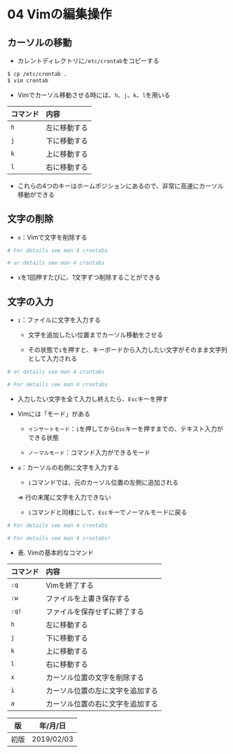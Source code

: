 04 Vimの編集操作
==============

## カーソルの移動

* カレントディレクトリに`/etc/crontab`をコピーする

```bash
$ cp /etc/crontab .
$ vim crontab
```

* Vimでカーソル移動させる時には、`h`、`j`、`k`、`l`を用いる

| コマンド | 内容         |
| :------- | :----------- |
| `h`      | 左に移動する |
| `j`      | 下に移動する |
| `k`      | 上に移動する |
| `l`      | 右に移動する |

* これらの4つのキーはホームポジションにあるので、非常に高速にカーソル移動ができる



## 文字の削除

* `x`：Vimで文字を削除する

```bash
# For details see man 4 crontabs
```

```bash
# or details see man 4 crontabs
```

* `x`を1回押すたびに、1文字ずつ削除することができる



## 文字の入力

* `i`：ファイルに文字を入力する

  * 文字を追加したい位置までカーソル移動をさせる

  * その状態で`i`を押すと、キーボードから入力したい文字がそのまま文字列として入力される

```bash
# or details see man 4 crontabs
```

```bash
# For details see man 4 crontabs
```

* 入力したい文字を全て入力し終えたら、`Esc`キーを押す

* Vimには「モード」がある

  * `インサートモード`：`i`を押してから`Esc`キーを押すまでの、テキスト入力ができる状態

  * `ノーマルモード`：コマンド入力ができるモード

* `a`：カーソルの右側に文字を入力する

  * `i`コマンドでは、元のカーソル位置の左側に追加される

  => 行の末尾に文字を入力できない

  * `i`コマンドと同様にして、`Esc`キーでノーマルモードに戻る

```bash
# For details see man 4 crontabs
```

```bash
# For details see man 4 crontabs!
```

* 表. Vimの基本的なコマンド

| コマンド | 内容                             |
| :------- | :------------------------------- |
| `:q`     | Vimを終了する                    |
| `:w`     | ファイルを上書き保存する         |
| `:q!`    | ファイルを保存せずに終了する     |
| `h`      | 左に移動する                     |
| `j`      | 下に移動する                     |
| `k`      | 上に移動する                     |
| `l`      | 右に移動する                     |
| `x`      | カーソル位置の文字を削除する     |
| `i`      | カーソル位置の左に文字を追加する |
| `a`      | カーソル位置の右に文字を追加する |



| 版 |  年/月/日 |
|----|----------|
|初版|2019/02/03|
